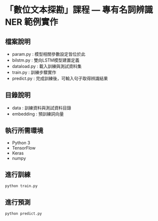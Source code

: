 # 「數位文本探勘」課程 — 專有名詞辨識 NER 範例實作

## 檔案說明
* param.py : 模型相關參數設定皆位於此
* bilstm.py : 雙向LSTM模型建置定義
* dataload.py : 載入訓練與測試資料集
* train.py : 訓練步驟實作
* predict.py : 完成訓練後，可輸入句子取得辨識結果

## 目錄說明
* data : 訓練資料與測試資料目錄
* embedding : 預訓練詞向量

## 執行所需環境
* Python 3
* TensorFlow
* Keras
* numpy

## 進行訓練
    python train.py

## 進行預測
    python predict.py
